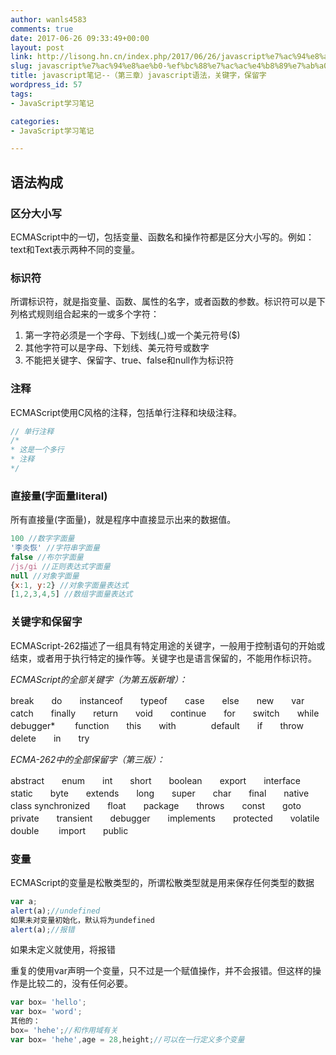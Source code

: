 ```yaml
---
author: wanls4583
comments: true
date: 2017-06-26 09:33:49+00:00
layout: post
link: http://lisong.hn.cn/index.php/2017/06/26/javascript%e7%ac%94%e8%ae%b0-%ef%bc%88%e7%ac%ac%e4%b8%89%e7%ab%a0%ef%bc%89javascript%e8%af%ad%e6%b3%95%ef%bc%8c%e5%85%b3%e9%94%ae%e5%ad%97%ef%bc%8c%e4%bf%9d%e7%95%99%e5%ad%97/
slug: javascript%e7%ac%94%e8%ae%b0-%ef%bc%88%e7%ac%ac%e4%b8%89%e7%ab%a0%ef%bc%89javascript%e8%af%ad%e6%b3%95%ef%bc%8c%e5%85%b3%e9%94%ae%e5%ad%97%ef%bc%8c%e4%bf%9d%e7%95%99%e5%ad%97
title: javascript笔记--（第三章）javascript语法，关键字，保留字
wordpress_id: 57
tags:
- JavaScript学习笔记

categories:
- JavaScript学习笔记

---
```


## 语法构成

### 区分大小写

ECMAScript中的一切，包括变量、函数名和操作符都是区分大小写的。例如：text和Text表示两种不同的变量。

### 标识符

所谓标识符，就是指变量、函数、属性的名字，或者函数的参数。标识符可以是下列格式规则组合起来的一或多个字符：

1. 第一字符必须是一个字母、下划线(_)或一个美元符号($)
2. 其他字符可以是字母、下划线、美元符号或数字
3. 不能把关键字、保留字、true、false和null作为标识符

### 注释

ECMAScript使用C风格的注释，包括单行注释和块级注释。

```javascript
// 单行注释
/*
* 这是一个多行
* 注释
*/
```

### 直接量(字面量literal)

所有直接量(字面量)，就是程序中直接显示出来的数据值。

```javascript
100 //数字字面量
'李炎恢' //字符串字面量
false //布尔字面量
/js/gi //正则表达式字面量
null //对象字面量
{x:1, y:2} //对象字面量表达式
[1,2,3,4,5] //数组字面量表达式
```

### 关键字和保留字

ECMAScript-262描述了一组具有特定用途的关键字，一般用于控制语句的开始或结束，或者用于执行特定的操作等。关键字也是语言保留的，不能用作标识符。

*ECMAScript的全部关键字（为第五版新增）：*

break　　do　　instanceof　　typeof　　case　　else　　new　　var　　catch　　finally　　return　　void　　continue　　for　　switch　　while　　　　　　　　debugger*　　  function　　this　　with　　　　default　　if　　throw　　delete　　in　　try　　

*ECMA-262中的全部保留字（第三版）：*

abstract　　enum　　int　　short　　boolean　　export　　interface　　static　　byte　　extends　　long　　super　　char　　final　　native　　class
synchronized　　float　　package　　throws　　const　　goto　　private　　transient　　debugger　　implements　　protected　　volatile　　double　　
import　　public

### 变量

ECMAScript的变量是松散类型的，所谓松散类型就是用来保存任何类型的数据

```javascript
var a;
alert(a);//undefined
如果未对变量初始化，默认将为undefined
alert(a);//报错
```

如果未定义就使用，将报错

重复的使用var声明一个变量，只不过是一个赋值操作，并不会报错。但这样的操作是比较二的，没有任何必要。

```javascript
var box= 'hello';
var box= 'word';
其他的：
box= 'hehe';//和作用域有关
var box= 'hehe',age = 28,height;//可以在一行定义多个变量
```
